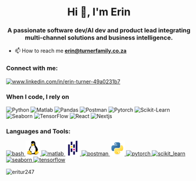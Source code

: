 <h1 align="center">Hi 👋, I'm Erin</h1>
<h3 align="center">A passionate software dev/AI dev and product lead integrating multi-channel solutions and business intelligence.</h3>

- 📫 How to reach me **erin@turnerfamily.co.za**

<h3 align="left">Connect with me:</h3>
<p align="left">
<a href="https://linkedin.com/in/www.linkedin.com/in/erin-turner-49a0231b7" target="blank"><img align="center" src="https://raw.githubusercontent.com/rahuldkjain/github-profile-readme-generator/master/src/images/icons/Social/linked-in-alt.svg" alt="www.linkedin.com/in/erin-turner-49a0231b7" height="30" width="40" /></a>
</p>

<h3>When I code, I rely on</h3>
<p>
  <img alt="Python" src="https://img.shields.io/badge/-Python-E34F26?style=flat-square&logo=Python&logoColor=white" />
  <img alt="Matlab" src="https://img.shields.io/badge/-Matlab-f7df1c?style=flat-square&logo=matlab&logoColor=black" />
  <img alt="Pandas" src="https://img.shields.io/badge/-Pandas-7953b3?style=flat-square&logo=pandas&logoColor=white" />
  <img alt="Postman" src="https://img.shields.io/badge/-Postman-007ACC?style=flat-square&logo=postman&logoColor=white" />
  <img alt="Pytorch" src="https://img.shields.io/badge/-Pytorch-45b8d8?style=flat-square&logo=pytorch&logoColor=white" />
  <img alt="Scikit-Learn" src="https://img.shields.io/badge/-Scikit_Learn-DD0031?style=flat-square&logo=scikit_learn&logoColor=white" />
  <img alt="Seaborn" src="https://img.shields.io/badge/-Seaborn-be3d19?style=flat-square&logo=seaborn&logoColor=white" />
  <img alt="TensorFlow" src="https://img.shields.io/badge/-TensorFlow-30a8ff?style=flat-square&logo=tensorflow&logoColor=white" />
  <img alt="React" src="https://img.shields.io/badge/React?style=flat-square&logo=react&logoColor=white" />
  <img alt="Nextjs" src="https://img.shields.io/badge/NextJS?style=flat-square&logo=nextjs&logoColor=white" />


<h3 align="left">Languages and Tools:</h3>
<p align="left"> <a href="https://www.gnu.org/software/bash/" target="_blank" rel="noreferrer"> <img src="https://www.vectorlogo.zone/logos/gnu_bash/gnu_bash-icon.svg" alt="bash" width="40" height="40"/> </a> <a href="https://www.linux.org/" target="_blank" rel="noreferrer"> <img src="https://raw.githubusercontent.com/devicons/devicon/master/icons/linux/linux-original.svg" alt="linux" width="40" height="40"/> </a> <a href="https://www.mathworks.com/" target="_blank" rel="noreferrer"> <img src="https://upload.wikimedia.org/wikipedia/commons/2/21/Matlab_Logo.png" alt="matlab" width="40" height="40"/> </a> <a href="https://pandas.pydata.org/" target="_blank" rel="noreferrer"> <img src="https://raw.githubusercontent.com/devicons/devicon/2ae2a900d2f041da66e950e4d48052658d850630/icons/pandas/pandas-original.svg" alt="pandas" width="40" height="40"/> </a> <a href="https://postman.com" target="_blank" rel="noreferrer"> <img src="https://www.vectorlogo.zone/logos/getpostman/getpostman-icon.svg" alt="postman" width="40" height="40"/> </a> <a href="https://www.python.org" target="_blank" rel="noreferrer"> <img src="https://raw.githubusercontent.com/devicons/devicon/master/icons/python/python-original.svg" alt="python" width="40" height="40"/> </a> <a href="https://pytorch.org/" target="_blank" rel="noreferrer"> <img src="https://www.vectorlogo.zone/logos/pytorch/pytorch-icon.svg" alt="pytorch" width="40" height="40"/> </a> <a href="https://scikit-learn.org/" target="_blank" rel="noreferrer"> <img src="https://upload.wikimedia.org/wikipedia/commons/0/05/Scikit_learn_logo_small.svg" alt="scikit_learn" width="40" height="40"/> </a> <a href="https://seaborn.pydata.org/" target="_blank" rel="noreferrer"> <img src="https://seaborn.pydata.org/_images/logo-mark-lightbg.svg" alt="seaborn" width="40" height="40"/> </a> <a href="https://www.tensorflow.org" target="_blank" rel="noreferrer"> <img src="https://www.vectorlogo.zone/logos/tensorflow/tensorflow-icon.svg" alt="tensorflow" width="40" height="40"/> </a> </p>

<p><img align="center" src="https://github-readme-stats.vercel.app/api/top-langs?username=eritur247&show_icons=true&locale=en&layout=compact" alt="eritur247" /></p>
